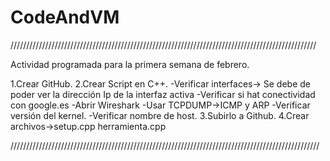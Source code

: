 # CodeAndVM
/////////////////////////////////////////////////////////////////////////////////////////////////


Actividad programada para la primera semana de febrero.

1.Crear GitHub.
2.Crear Script en C++.
                      -Verificar interfaces-> Se debe de poder ver la dirección Ip de la interfaz activa
                      -Verificar si hat conectividad con google.es
                      -Abrir Wireshark
                      -Usar TCPDUMP->ICMP y ARP
                      -Verificar versión del kernel.
                      -Verificar nombre de host.
3.Subirlo a Github.
4.Crear archivos->setup.cpp
                  herramienta.cpp





//////////////////////////////////////////////////////////////////////////////////////////////////
